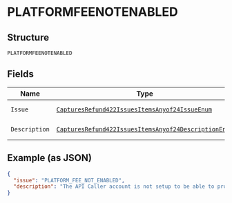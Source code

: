 
# PLATFORMFEENOTENABLED

## Structure

`PLATFORMFEENOTENABLED`

## Fields

| Name | Type | Tags | Description | Getter | Setter |
|  --- | --- | --- | --- | --- | --- |
| `Issue` | [`CapturesRefund422IssuesItemsAnyof24IssueEnum`](../../doc/models/captures-refund-422-issues-items-anyof-24-issue-enum.md) | Optional | - | CapturesRefund422IssuesItemsAnyof24IssueEnum getIssue() | setIssue(CapturesRefund422IssuesItemsAnyof24IssueEnum issue) |
| `Description` | [`CapturesRefund422IssuesItemsAnyof24DescriptionEnum`](../../doc/models/captures-refund-422-issues-items-anyof-24-description-enum.md) | Optional | - | CapturesRefund422IssuesItemsAnyof24DescriptionEnum getDescription() | setDescription(CapturesRefund422IssuesItemsAnyof24DescriptionEnum description) |

## Example (as JSON)

```json
{
  "issue": "PLATFORM_FEE_NOT_ENABLED",
  "description": "The API Caller account is not setup to be able to process refunds with 'platform_fees'. Please contact your Account Manager. This feature is useful when you want to contribute a portion of the 'platform_fees' you had capture as part of the refund being processed."
}
```

